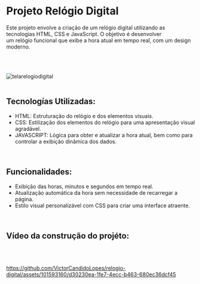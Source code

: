 # Projeto Relógio Digital
<p>Este projeto envolve a criação de um relógio digital utilizando as tecnologias HTML, CSS e JavaScript. O objetivo é desenvolver <br> um relógio funcional que exibe a hora atual em tempo real, com um design moderno.</p>
  <br><br>


![telarelogiodigital](https://github.com/VictorCandidoLopes/relogio-digital/assets/101593160/ce150cb8-94a8-4699-8653-5b3ab0683690)
<br> <br>


## Tecnologías Utilizadas:
<ul>
  <li>HTML: Estruturação do relógio e dos elementos visuais.</li>
  <li>CSS: Estilização dos elementos do relógio para uma apresentação visual agradável.</li>
  <li>JAVASCRIPT: Lógica para obter e atualizar a hora atual, bem como para controlar a exibição dinâmica dos dados.</li>
</ul>
<br>

## Funcionalidades:
<ul>
  <li>Exibição das horas, minutos e segundos em tempo real.</li>
  <li>Atualização automática da hora sem necessidade de recarregar a página.</li>
  <li>Estilo visual personalizável com CSS para criar uma interface atraente.</li>
</ul>
<br>

## Vídeo da construção do projéto:
<br> <br>

https://github.com/VictorCandidoLopes/relogio-digital/assets/101593160/d30230ea-1fe7-4ecc-b463-680ec36dcf45

